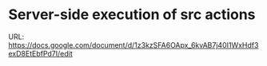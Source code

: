 # Server-side execution of src actions

URL: https://docs.google.com/document/d/1z3kzSFA6OApx_6kvAB7j40I1WxHdf3exD8EtEbfPd7I/edit
